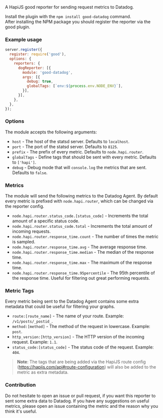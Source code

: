 A HapiJS good reporter for sending request metrics to Datadog.

Install the plugin with the `npm install good-datadog` command.  
After installing the NPM package you should register the reporter via the good plugin.

### Example usage
```javascript
server.register({
  register: require('good'),
  options: {
    reporters: {
      dogReporter: [{
        module: 'good-datadog',
        args: [{
          debug: true,
          globalTags: [`env:${process.env.NODE_ENV}`],
        }],
      }],
    },
  },
});
```

### Options
The module accepts the following arguments:

- `host` - The host of the statsd server. Defaults to `localhost`.
- `port` - The port of the statsd server. Defaults to `8125`.
- `prefix` - The prefix of every metric. Defaults to `node.hapi.router`.
- `globalTags` - Define tags that should be sent with every metric. Defaults to `['hapi']`.
- `debug` - Debug mode that will `console.log` the metrics that are sent. Defaults to `false`.

### Metrics
The module will send the following metrics to the Datadog Agent. By default every metric is prefixed with `node.hapi.router`, which can be changed via the reporter config.

- `node.hapi.router.status_code.[status_code]` - Increments the total amount of a specific status code.
- `node.hapi.router.status_code.total` - Increments the total amount of incoming requests.
- `node.hapi.router.response_time.count` - The number of times the metric is sampled.
- `node.hapi.router.response_time.avg` - The average response time.
- `node.hapi.router.response_time.median` - The median of the response time.
- `node.hapi.router.response_time.max` - The maximum of the response time.
- `node.hapi.router.response_time.95percentile` - The 95th percentile of the response time. Useful for filtering out great performing requests.

### Metric Tags
Every metric being sent to the Datadog Agent contains some extra metadata that could be useful for filtering your graphs.

- `route:[route_name]` - The name of your route. Example: `/v1/posts/_postid_`.
- `method:[method]` - The method of the request in lowercase. Example: `post`.
- `http_version:[http_version]` - The HTTP version of the incoming request. Example: `1.1`.
- `status_code:[status_code]` - The status code of the request. Example: `404`.

> **Note**: The tags that are being added via the HapiJS route config (https://hapijs.com/api#route-configuration) will also be added to the metric as extra metadata.

### Contribution
Do not hesitate to open an issue or pull request, if you want this reporter to sent some extra data to Datadog.
If you have any suggestions on useful metrics, please open an issue containing the metric and the reason why you think it's useful.
